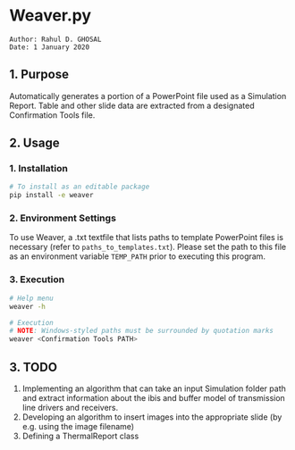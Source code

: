 Weaver.py
===
```
Author: Rahul D. GHOSAL
Date: 1 January 2020
```
## 1. Purpose
Automatically generates a portion of a PowerPoint file used as a Simulation Report.
Table and other slide data are extracted from a designated Confirmation Tools file.

## 2. Usage
### 1. Installation
```bash
# To install as an editable package
pip install -e weaver 
```

### 2. Environment Settings
To use Weaver, a .txt textfile that lists paths to template PowerPoint files is necessary (refer to `paths_to_templates.txt`).
Please set the path to this file as an environment variable `TEMP_PATH` prior to executing this program.

### 3. Execution
```bash
# Help menu
weaver -h

# Execution
# NOTE: Windows-styled paths must be surrounded by quotation marks
weaver <Confirmation Tools PATH>
```

## 3. TODO
1. Implementing an algorithm that can take an input Simulation folder path and extract information about the ibis and buffer model of transmission line drivers and receivers.
2. Developing an algorithm to insert images into the appropriate slide (by e.g. using the image filename) 
3. Defining a ThermalReport class